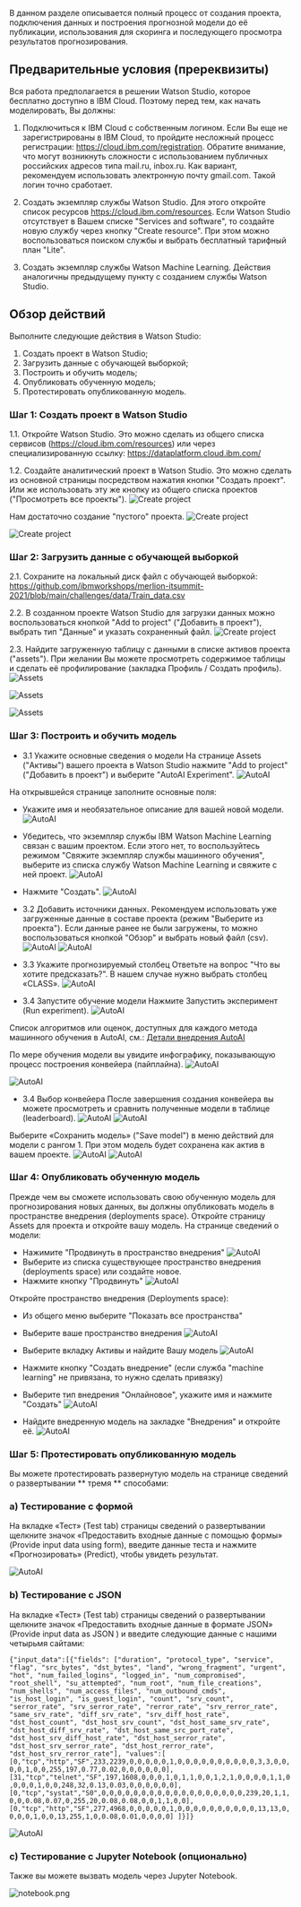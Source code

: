 В данном разделе описывается полный процесс от создания проекта, подключения данных и построения прогнозной модели до её публикации, использования для скоринга и последующего просмотра результатов прогнозирования.

## Предварительные условия (пререквизиты)
Вся работа предполагается в решении Watson Studio, которое бесплатно доступно в IBM Cloud. Поэтому перед тем, как начать моделировать, Вы должны:

1. Подключиться к IBM Cloud с собственным логином. Если Вы еще не зарегистрированы в IBM Cloud, то пройдите несложный процесс регистрации: https://cloud.ibm.com/registration. Обратите внимание, что могут возникнуть сложности с использованием публичных российских адресов типа mail.ru, inbox.ru. Как вариант, рекомендуем использовать электронную почту gmail.com. Такой логин точно сработает.

2. Создать экземпляр службы Watson Studio. Для этого откройте список ресурсов https://cloud.ibm.com/resources. Если Watson Studio отсутствует в Вашем списке "Services and software", то создайте новую службу через кнопку "Create resource". При этом можно воспользоваться поиском службы и выбрать бесплатный тарифный план "Lite".

3. Создать экземпляр службы Watson Machine Learning. Действия аналогичны предыдущему пункту с созданием службы Watson Studio.


## Обзор действий

Выполните следующие действия в Watson Studio:

1. Создать проект в Watson Studio;
2. Загрузить данные с обучающей выборкой;
3. Построить и обучить модель;
4. Опубликовать обученную модель;
5. Протестировать опубликованную модель.


### Шаг 1: Создать проект в Watson Studio
1.1. Откройте Watson Studio. Это можно сделать из общего списка сервисов (https://cloud.ibm.com/resources) или через специализированную ссылку: https://dataplatform.cloud.ibm.com/

1.2. Создайте аналитический проект в Watson Studio.
Это можно сделать из основной страницы посредством нажатия кнопки "Создать проект". Или же использовать эту же кнопку из общего списка проектов ("Просмотреть все проекты").
   ![Create project](images/create_ws_project.png)

Нам достаточно создание "пустого" проекта.
![Create project](images/create_ws_project_blank.png)

![Create project](images/create_ws_project_create.png)

### Шаг 2: Загрузить данные с обучающей выборкой
2.1. Сохраните на локальный диск файл с обучающей выборкой: https://github.com/ibmworkshops/merlion-itsummit-2021/blob/main/challenges/data/Train_data.csv

2.2. В созданном проекте Watson Studio для загрузки данных можно воспользоваться кнопкой "Add to project" ("Добавить в проект"), выбрать тип "Данные" и указать сохраненный файл.
![Create project](/ibmworkshops/merlion-itsummit-2021/blob/main/challenges/images/ws_project_assets.png)

2.3. Найдите загруженную таблицу с данными в списке активов проекта ("assets"). При желании Вы можете просмотреть содержимое таблицы и сделать её профилирование (закладка Профиль / Создать профиль).
![Assets](images/ws_project_assets_table.png)

![Assets](images/ws_project_assets_rows.png)

![Assets](images/ws_project_assets_profile.png)


### Шаг 3: Построить и обучить модель
* 3.1 Укажите основные сведения о модели
На странице Assets ("Активы") вашего проекта в Watson Studio нажмите "Add to project" ("Добавить в проект") и выберите "AutoAI Experiment".
![AutoAI](images/add_autoai_1.png)

На открывшейся странице заполните основные поля:
   - Укажите имя и необязательное описание для вашей новой модели.
![AutoAI](images/add_autoai_2.png)

   - Убедитесь, что экземпляр службы IBM Watson Machine Learning связан с вашим проектом. Если этого нет, то воспользуйтесь режимом "Свяжите экземпляр службы машинного обучения", выберите из списка службу  Watson Machine Learning и свяжите с ней проект.
![AutoAI](images/add_autoai_3.png)

   - Нажмите "Создать".
![AutoAI](images/add_autoai_4.png)

* 3.2 Добавить источники данных. Рекомендуем использовать уже загруженные данные в составе проекта (режим "Выберите из проекта"). Если данные ранее не были загружены, то можно воспользоваться кнопкой "Обзор" и выбрать новый файл (csv).
![AutoAI](images/add_autoai_5.png)
![AutoAI](images/add_autoai_6.png)

* 3.3 Укажите прогнозируемый столбец
Ответьте на вопрос "Что вы хотите предсказать?". В нашем случае нужно выбрать столбец «CLASS».
![AutoAI](images/add_autoai_7.png)

* 3.4 Запустите обучение модели
Нажмите Запустить эксперимент (Run experiment).
![AutoAI](images/add_autoai_8.png)

Список алгоритмов или оценок, доступных для каждого метода машинного обучения в AutoAI, см.:
[Детали внедрения AutoAI](https://dataplatform.cloud.ibm.com/docs/content/wsj/analyze-data/autoai-details.html?audience=wdp)

По мере обучения модели вы увидите инфографику, показывающую процесс построения конвейера (пайплайна).
![AutoAI](images/add_autoai_9.png)

![AutoAI](images/add_autoai_13.png)

* 3.4 Выбор конвейера
После завершения создания конвейера вы можете просмотреть и сравнить полученные модели в таблице (leaderboard).
![AutoAI](images/add_autoai_12.png)
![AutoAI](images/add_autoai_10.png)


Выберите «Сохранить модель» ("Save model") в меню действий для модели с рангом 1. При этом модель будет сохранена как актив в вашем проекте.
![AutoAI](images/add_autoai_11.png)
![AutoAI](images/deploy_model_1.png)


### Шаг 4: Опубликовать обученную модель
Прежде чем вы сможете использовать свою обученную модель для прогнозирования новых данных, вы должны опубликовать модель в пространстве внедрения (deployments space).
Откройте страницу Assets для проекта и откройте вашу модель. На странице сведений о модели:

   - Нажимите "Продвинуть в пространство внедрения"
   ![AutoAI](images/deploy_model_2.png)
   - Выберите из списка существующее пространство внедрения (deployments space) или создайте новое.
   - Нажмите кнопку "Продвинуть"
   ![AutoAI](images/deploy_model_3.png)

Откройте пространство внедрения (Deployments space):

   - Из общего меню выберите "Показать все пространства"

   - Выберите ваше пространство внедрения
   ![AutoAI](images/deploy_model_4.png)
   - Выберите вкладку Активы и найдите Вашу модель
   ![AutoAI](images/deploy_model_5.png)
   - Нажмите кнопку "Создать внедрение" (если служба "machine learning" не привязана, то нужно сделать привязку)
   - Выберите тип внедрения "Онлайновое", укажите имя и нажмите "Создать"
   ![AutoAI](images/deploy_model_6.png)
   - Найдите внедренную модель на закладке "Внедрения" и откройте её.
   ![AutoAI](images/deploy_model_7.png)


### Шаг 5: Протестировать опубликованную модель
Вы можете протестировать развернутую модель на странице сведений о развертывании ** тремя ** способами:

### a) Тестирование с формой
На вкладке «Тест» (Test tab) страницы сведений о развертывании щелкните значок «Предоставить входные данные с помощью формы» (Provide input data using form), введите данные теста и нажмите «Прогнозировать» (Predict), чтобы увидеть результат.

![AutoAI](images/deploy_model_8.png)


### b) Тестирование с JSON
На вкладке «Тест» (Test tab) страницы сведений о развертывании щелкните значок «Предоставить входные данные в формате JSON» (Provide input data as JSON ) и введите следующие данные с нашими четырьмя сайтами:

``{"input_data":[{"fields": ["duration", "protocol_type", "service", "flag", "src_bytes", "dst_bytes", "land", "wrong_fragment", "urgent", "hot", "num_failed_logins", "logged_in", "num_compromised", "root_shell", "su_attempted", "num_root", "num_file_creations", "num_shells", "num_access_files", "num_outbound_cmds", "is_host_login", "is_guest_login", "count", "srv_count", "serror_rate", "srv_serror_rate", "rerror_rate", "srv_rerror_rate", "same_srv_rate", "diff_srv_rate", "srv_diff_host_rate", "dst_host_count", "dst_host_srv_count", "dst_host_same_srv_rate", "dst_host_diff_srv_rate", "dst_host_same_src_port_rate", "dst_host_srv_diff_host_rate", "dst_host_serror_rate", "dst_host_srv_serror_rate", "dst_host_rerror_rate", "dst_host_srv_rerror_rate"], "values":[ [0,"tcp","http","SF",233,2239,0,0,0,0,0,1,0,0,0,0,0,0,0,0,0,0,3,3,0,0,0,0,1,0,0,255,197,0.77,0.02,0,0,0,0,0,0], [31,"tcp","telnet","SF",197,1608,0,0,0,1,0,1,1,0,0,1,2,1,0,0,0,0,1,1,0,0,0,0,1,0,0,248,32,0.13,0.03,0,0,0,0,0,0], [0,"tcp","systat","S0",0,0,0,0,0,0,0,0,0,0,0,0,0,0,0,0,0,0,239,20,1,1,0,0,0.08,0.07,0,255,20,0.08,0.08,0,0,1,1,0,0], [0,"tcp","http","SF",277,4968,0,0,0,0,0,1,0,0,0,0,0,0,0,0,0,0,13,13,0,0,0,0,1,0,0,13,255,1,0,0.08,0.01,0,0,0,0] ]}]}``

![AutoAI](images/deploy_model_9.png)


### c) Тестирование с Jupyter Notebook (опционально)

Также вы можете вызвать модель через Jupyter Notebook.

![notebook.png](./images/notebook.png)
